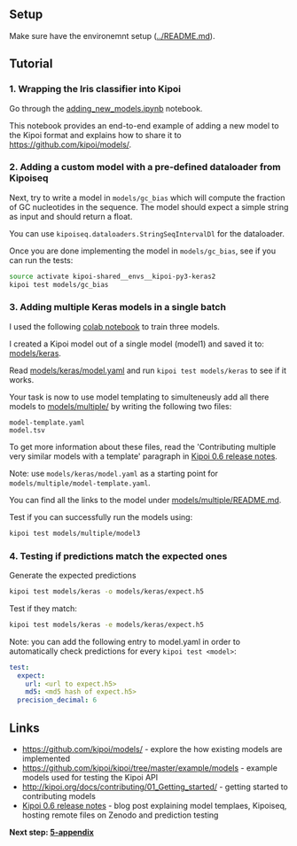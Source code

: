 ## Setup

Make sure have the environemnt setup ([../README.md](../README.md)).

## Tutorial

### 1. Wrapping the Iris classifier into Kipoi

Go through the [adding_new_models.ipynb](adding_new_models.ipynb) notebook.

This notebook provides an end-to-end example of adding a new model to the Kipoi format and explains how to share it to https://github.com/kipoi/models/.

### 2. Adding a custom model with a pre-defined dataloader from Kipoiseq

Next, try to write a model in `models/gc_bias` which will compute the fraction of GC nucleotides in the sequence. The model should expect a simple string as input and should return a float.

You can use `kipoiseq.dataloaders.StringSeqIntervalDl` for the dataloader.

Once you are done implementing the model in `models/gc_bias`, see if you can run the tests:

```bash
source activate kipoi-shared__envs__kipoi-py3-keras2
kipoi test models/gc_bias
```

### 3. Adding multiple Keras models in a single batch

I used the following [colab notebook](https://colab.research.google.com/github/Avsecz/DL-genomics-exercise/blob/master/Simulated.ipynb) to train three models. 

I created a Kipoi model out of a single model (model1) and saved it to: [models/keras](models/keras).

Read [models/keras/model.yaml](models/keras/model.yaml) and run `kipoi test models/keras` to see if it works.

Your task is now to use model templating to simulteneusly add all there models to [models/multiple/](models/multiple/) by writing the following two files:

```
model-template.yaml
model.tsv
```

To get more information about these files, read the 'Contributing multiple very similar models with a template' paragraph in [Kipoi 0.6 release notes](https://medium.com/@zigaavsec/kipoi-0-6-release-notes-854a45bd6fdc).

Note: use `models/keras/model.yaml` as a starting point for `models/multiple/model-template.yaml`.

You can find all the links to the model under [models/multiple/README.md](models/multiple/README.md).

Test if you can successfully run the models using:

```bash
kipoi test models/multiple/model3
```

### 4. Testing if predictions match the expected ones

Generate the expected predictions

```bash
kipoi test models/keras -o models/keras/expect.h5
```

Test if they match:

```bash
kipoi test models/keras -e models/keras/expect.h5
```

Note: you can add the following entry to model.yaml in order to automatically check predictions for every `kipoi test <model>`:

```yaml
test:
  expect:
    url: <url to expect.h5>
    md5: <md5 hash of expect.h5>
  precision_decimal: 6
```

## Links

- <https://github.com/kipoi/models/> - explore the how existing models are implemented
- <https://github.com/kipoi/kipoi/tree/master/example/models> - example models used for testing the Kipoi API
- <http://kipoi.org/docs/contributing/01_Getting_started/> - getting started to contributing models
- [Kipoi 0.6 release notes](https://medium.com/@zigaavsec/kipoi-0-6-release-notes-854a45bd6fdc) - blog post explaining model templaes, Kipoiseq, hosting remote files on Zenodo and prediction testing


**Next step: [5-appendix](../5-appendix)**
